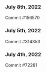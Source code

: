 ### July 8th, 2022

Commit #156570

### July 5th, 2022

Commit #314353


### July 4th, 2022

Commit #72281
